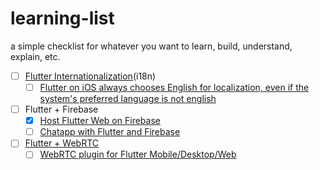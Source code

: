 # learning-list
a simple checklist for whatever you want to learn, build, understand, explain, etc. 

 - [ ] [Flutter Internationalization](https://flutter.dev/docs/development/accessibility-and-localization/internationalization)(i18n)
   - [ ] [Flutter on iOS always chooses English for localization, even if the system's preferred language is not english](https://github.com/flutter/flutter/issues/14128)
 - [ ] Flutter + Firebase 
   - [x] [Host Flutter Web on Firebase](https://medium.com/flutter/must-try-use-firebase-to-host-your-flutter-app-on-the-web-852ee533a469)
   - [ ] [Chatapp with Flutter and Firebase](https://medium.com/flutter-community/building-a-chat-app-with-flutter-and-firebase-from-scratch-9eaa7f41782e)
 - [ ] [Flutter + WebRTC](https://dev.to/sadmansamee/working-with-webrtc-on-android-ios-465c)  
   - [ ] [WebRTC plugin for Flutter Mobile/Desktop/Web](https://github.com/cloudwebrtc/flutter-webrtc)

